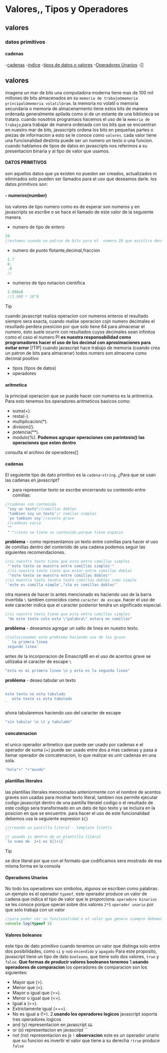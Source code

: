 # Valores,, Tipos y Operadores
## valores
### datos primitivos
#### cadenas
-[cadenas](#cadenas)
-[indice](#indice)
-[tipos de datos o valores](#valores)
-[Operadores Unarios](#operadores-unarios)
-[]
## valores

imagena un mar de bits
una computadora moderna tiene mas de 100 mil millones de bits almacenados en su `memoria de trabajo`o`memoria principal`o`memoria volatil`o`ram`.
la memoria no volatil o memoria secundaria o memoria de almacenamiento tiene estos bits de manera ordenada generalmente apilada como si de un estante de una biblioteca se tratara.
cuando nosotros programaos hacemos el uso de la `memoria de trabajo`,para trabajar de manera ordenada con los bits que se encuentran en nuestro mar de bits, javascripts ordena los bits en pequeñas partes o piezas de informacion a esto se le conoce como `valores`.
cada valor tiene una funcionalidad destinta puede ser un numero un texto o una funcion.
cuando hablamos de tipos de datos en javascripts nos referimos a su presentacion binaria y al tipo de valor que usamos.
#### DATOS PRIMITIVOS
son aquellos datos que ya existen no pueden ser creados, actualizados ni eliminados solo pueden ser llamados para el uso que deseamos darle.
los datos primitivos son:
#### - numeros(number)
los valores de tipo numero como es de esperar son numeros y en javascripts se escribe o se hace el llamado de este valor de la seguiente manera.
- numero de tipo de entero
 ```js
 28
 //estamos usando un patron de bits para el  numero 28 que existira dentro de la memoria de trabajo
   ```
- numero de punto flotante,decimal,fraccion
```js
 2.7
 0.
 .0
 //
   ```
- numeros de tipo notacion cientifica
```js
 2.998e8
 //2.998 * 10^8
   ```
>[!TIP]
> cuando javascript realiza operacion con numeros enteros el resultado siempre sera exacta, cuando realise operacion cojn numero  decimales el resultado perdera presicion por que solo tiene 64 para almacenar el numero, esto suele ocurrir con resultados cuyos decimales sean infinitos como el caso el numero PI **es nuestra responsabilidad como programadores hacer el uso de los decimal con aproximaciones para evitar error**
>[!TIP]
> cuando javascript hace trabajo de memoria (cuando crea un patron de bits para almacenar) todos numero son almacena como decimal positivo

- tipos (tipos de datos)
- operadores
  
#### aritmetica
la principal operacion que se puede hacer con numeros es la aritmerica.
Para esto tenemos los operadores aritmeticos basicos como:
- suma(+).
- resta(-).
- multiplicacion(*).
- division(/).
- potencia(**).
- modulo(%).
  **Podemos agrupar operaciones con parintesis() las operaciones que esten dentro**

consulta el archivo de operadores[]

#### cadenas
El seguiente tipo de dato primitivo es la `cadena`-`string`.
¿Para que se usan las cadenas en javascript?
- para representar texto
se escribe encerrando su contenido entre comillas:
```js
//cadenas con contenido
 "soy un texto"//comillas dobles
 'tambien soy un texto'// comilas simples
 `yo tambien soy`//acento grave
 //cadenas vacia
 ""
 " "//esto se tiene su contenido,porque tiene espacio
 ```
**problema** - como representamos un texto entre comillas
para hacer el uso de comillas dentro del contenido de una cadena podemos seguir las siguientes recomendaciones.
```js
//si nuestro texto tiene que esta entre comillas simples
 "'este texto se muestra entre comillas simples'"
 //si nuestro texto tiene que estar entre comillas dobles
 '"este texto se muestra entre comillas dobles"'
//si muestra texto tendra tanto comillas dobles como simple
`'este es comilla simple',"sta es comillas dobles"`
```
otra manera de hacer lo antes mencionado es haciendo uso de la barra invertida `\`
tambien conocidos como `caracter de escape`.
hacer el uso de este caracter indica que el caracter posterior tendra un significado especial.
```js
//si nuestro texto tiene que esta entre comillas simples
 "de este texto solo esta \"palabra\" estara en comillas"
```
**problema** - deseamos agregar un salto de linea en nuestro texto.
```js
//solucionamos este problema haciendo uso de los grave
 ` la primera linea
 segundo linea`
```
antes de la incorporacion de Emascript6 en el uso de acentos grave se utilizaba el caracter de escape `\`
```js
"esta es mi primera linea \n y esta es la segunda linea"
```
**problema** - deseo tabular un texto 
```js
`
este texto no esta tabulado
   este texto si esta tabulado
`
```
ahora tabularemos haciendo uso del caracter de escape
```js
"sin tabular \n \t y tabulado"
```
#### concatenacion 
el unico operador aritmetico que puede ser usado por cadenas e el operador de suma (+) puede ser usado entre dos a mas cadenas y pasa a llamar operador de concatenacion, lo que realizar es unir cadenas en una sola.
```js
"hola"+" "+"mundo"
```
#### plantillas literales
las plantillas literales mencionadas anteriormente con el nombre de acentos graves son usadas para mostrar texto literal, tambien nos permite ejecutar codigo javascript dentro de una pantilla literalel codigo o el resultado de este codigo sera transformado en un dato de tipo texto y se incluira en la posicion en que se encuentre.
para hacer el uso de este funcionalidad debemos usa la seguiente expresion `${}`
```js
//creando un pantilla literal - template litetls
``
// usando js dentro de un plantilla literal
`la suma de  1+1 es ${1+1}`
```
>[!TIP]
> se dice literal por que con el formato que codificamos sera mostrado de esa misma forma en la consola


#### Operadores Unarios
  No todo los operadores son simbolos, algunos se escriben como palabras.
  un ejemplo es el operador `typeof`, este operador produce un valor de cadena que indica el tipo de valor que le proporciona. 
`operadore binarios` se les conoce porque operan sobre dos valores `2*5`
`operador unario` por que solo trabaja con un valor
```js
//para poder ver su funcionalidad o el valor que genera siempre debemos mostrarlo en un console
console.log(typeof 5)
```
#### Valores boleanos
este tipo de dato primitivo cuando tenemos un valor que distinga solo entre dos  posibilidades, como `si` y `no`o `encendido` y `apagado`
Para este proposito, javascript tiene un tipo de dato `booleano`, que  tiene  solo dos valores, `true` y `false`.
**Que formas de producir valores booleanos tenemos**
1.**usando operadores de comparacion**
los operadores de comparacion son los siguientes:
- Mayor que (>).
- Menor que (<).
- Mayor o igual que (>=).
- Menor o igual que (<=).
- Igual a (==).
- Extrictamente igual (===).
- No es igual a (!=).
2.**usando los operadores logicos**
javascript soporta tres operadores logicos
- and (y) representacion en javascript `&&`
- or (o) representacion en javascript ``
- not (no) representacion es js `!`
**observacion** este es un operador unario que su funcion es invertir el valor que tiene a su derecha `!true` produce `false`
